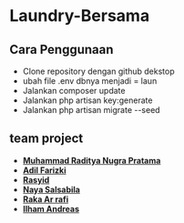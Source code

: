 # Laundry-Bersama


## Cara Penggunaan

- Clone repository dengan github dekstop
- ubah file .env dbnya menjadi = laun
- Jalankan composer update
- Jalankan php artisan key:generate
- Jalankan php artisan migrate --seed 


## team project

- **[Muhammad Raditya Nugra Pratama]()**
- **[Adil Farizki]()**
- **[Rasyid]()**
- **[Naya Salsabila]()**
- **[Raka Ar rafi]()**
- **[Ilham Andreas]()**
